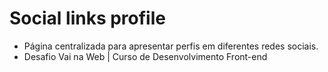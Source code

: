 # Social links profile

- Página centralizada para apresentar perfis em diferentes redes sociais.
- Desafio Vai na Web | Curso de Desenvolvimento Front-end 